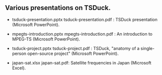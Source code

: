 ## Various presentations on TSDuck.

- tsduck-presentation.pptx tsduck-presentation.pdf :
  TSDuck presentation (Microsoft PowerPoint).

- mpegts-introduction.pptx mpegts-introduction.pdf :
  An introduction to MPEG-TS (Microsoft PowerPoint).

- tsduck-project.pptx tsduck-project.pdf :
  TSDuck, "anatomy of a single-person open-source project" (Microsoft PowerPoint).

- japan-sat.xlsx japan-sat.pdf:
  Satellite frequencies in Japan (Microsoft Excel).
